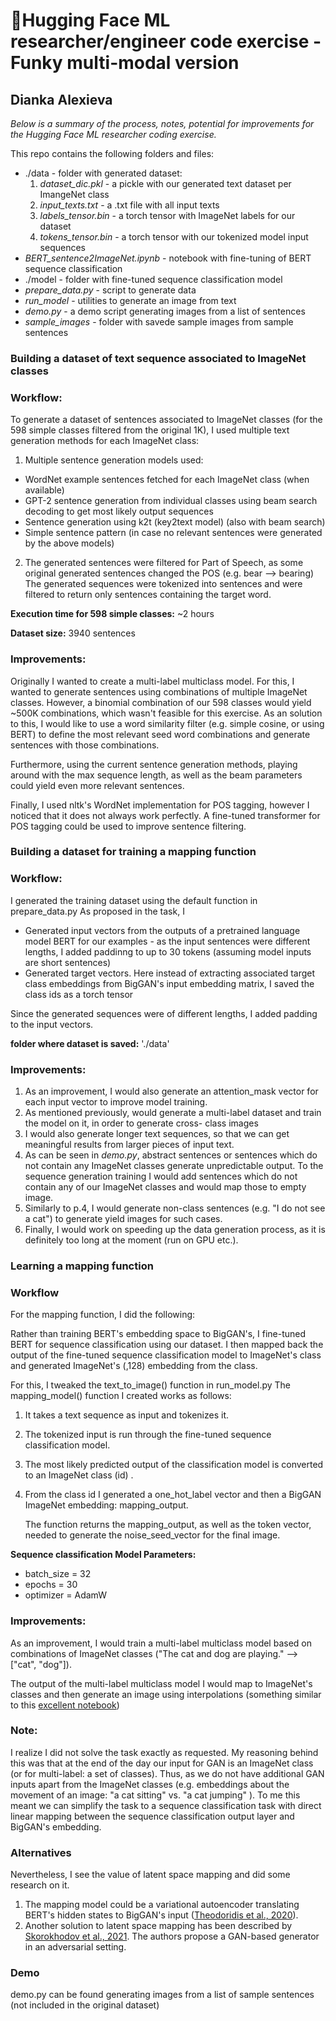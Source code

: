 # 🤗Hugging Face ML researcher/engineer code exercise - Funky multi-modal version
## Dianka Alexieva

*Below is a summary of the process, notes, potential for improvements for the Hugging Face ML researcher coding 
exercise.*

This repo contains the following folders and files:
- ./data - folder with generated dataset:
  1. *dataset_dic.pkl* - a pickle with our generated text dataset per ImangeNet class
  2. *input_texts.txt* - a .txt file with all input texts
  3. *labels_tensor.bin* - a torch tensor with ImageNet labels for our dataset
  4. *tokens_tensor.bin* - a torch tensor with our tokenized model input sequences
- *BERT_sentence2ImageNet.ipynb* - notebook with fine-tuning of BERT sequence classification
- ./model - folder with fine-tuned sequence classification model
- *prepare_data.py* - script to generate data
- *run_model* - utilities to generate an image from text
- *demo.py* - a demo script generating images from a list of sentences
- *sample_images* - folder with savede sample images from sample sentences


### Building a dataset of text sequence associated to ImageNet classes

### Workflow:
To generate a dataset of sentences associated to ImageNet classes (for the 598 simple classes filtered from the original 
1K), I used multiple text generation methods for each ImageNet class:

1. Multiple sentence generation models used:
- WordNet example sentences fetched for each ImageNet class (when available)
- GPT-2 sentence generation from individual classes using beam search decoding to get most likely output sequences
- Sentence generation using k2t (key2text model) (also with beam search)
- Simple sentence pattern (in case no relevant sentences were generated by the above models)
2. The generated sentences were filtered for Part of Speech, as some original generated sentences changed the POS 
   (e.g. bear --> bearing) 
The generated sequences were tokenized into sentences and were filtered to return only sentences containing the 
   target word.
    
**Execution time for 598 simple classes:** ~2 hours

**Dataset size:** 3940 sentences

### Improvements:
Originally I wanted to create a multi-label multiclass model. 
For this, I wanted to generate sentences using combinations of multiple ImageNet classes. 
However, a binomial combination of our 598 classes would yield ~500K combinations, which wasn't feasible for this 
exercise.
As an solution to this, I would like to use a word similarity filter (e.g. simple cosine, or using BERT) to define 
the most relevant seed word combinations and generate sentences with those combinations.

Furthermore, using the current sentence generation methods, playing around with the max sequence length, as well as the 
beam parameters could yield even more relevant sentences.

Finally, I used nltk's WordNet implementation for POS tagging, however I noticed that it does not always work perfectly.
A fine-tuned transformer for POS tagging could be used to improve sentence filtering.

### Building a dataset for training a mapping function

### Workflow:
I generated the training dataset using the default function in prepare_data.py
As proposed in the task, I 
- Generated input vectors from the outputs of a pretrained language model BERT for our examples - 
  as the input sentences were different lengths, I added paddinng to up to 30 tokens 
  (assuming model inputs are short sentences)
- Generated target vectors. Here instead of extracting associated target class embeddings from BigGAN's input embedding 
  matrix, I saved the class ids as a torch tensor

Since the generated sequences were of different lengths, I added padding to the input vectors.

**folder where dataset is saved:** './data'

### Improvements:

1. As an improvement, I would also generate an attention_mask vector for each input vector to improve model training.
2. As mentioned previously, would generate a multi-label dataset and train the model on it, in order to generate cross-
   class images
3. I would also generate longer text sequences, so that we can get meaningful results from larger pieces of input text. 
4. As can be seen in *demo.py*, abstract sentences or sentences which do not contain any ImageNet classes generate 
   unpredictable output. To the sequence generation training I would add sentences which do not contain any of our 
   ImageNet classes and would map those to empty image.
5. Similarly to p.4, I would generate non-class sentences (e.g. "I do not see a cat") to generate yield images for such 
   cases.
5. Finally, I would work on speeding up the data generation process, as it is definitely too long at the moment (run on
   GPU etc.).

### Learning a mapping function

### Workflow

For the mapping function, I did the following:

Rather than training BERT's embedding space to BigGAN's, I fine-tuned BERT for sequence classification using our 
dataset.
I then mapped back the output of the fine-tuned sequence classification model to ImageNet's class and 
generated ImageNet's (,128) embedding from the class.

For this, I tweaked the text_to_image() function in run_model.py
The mapping_model() function I created works as follows:
1. It takes a text sequence as input and tokenizes it.
2. The tokenized input is run through the fine-tuned sequence classification model.
3. The most likely predicted output of the classification model is converted to an ImageNet class (id) .
4. From the class id I generated a one_hot_label vector and then a BigGAN ImageNet embedding: mapping_output.

    The function returns the mapping_output, as well as the token vector, needed to generate the noise_seed_vector for 
   the final image.

**Sequence classification Model Parameters:**

- batch_size = 32
- epochs = 30
- optimizer = AdamW


### Improvements:
As an improvement, I would train a multi-label multiclass model based on combinations of ImageNet classes 
  ("The cat and dog are playing." --> ["cat", "dog"]). 
   
The output of the multi-label multiclass model I would map to ImageNet's classes and then generate an image using 
interpolations (something similar to this 
[excellent notebook](https://colab.research.google.com/drive/1MhfEAOBwhGu1A-F2NSVxGQrkJ4vk7w4V#scrollTo=dSAyfDfnVugs&forceEdit=true&offline=true&sandboxMode=true))

### Note: 
I realize I did not solve the task exactly as requested. My reasoning behind this was that at the end of the day our 
input for GAN is an ImageNet class (or for multi-label: a set of classes). Thus, as we do not have additional GAN 
inputs apart from the ImageNet classes (e.g. embeddings about the movement of an image:
"a cat sitting" vs. "a cat jumping" ). To me this meant we can simplify the task to a sequence classification task with 
direct linear mapping between the sequence classification output layer and BigGAN's embedding. 

### Alternatives

Nevertheless, I see the value of latent space mapping and did some research on it. 

1. The mapping model could be a variational autoencoder translating BERT's hidden states to BigGAN's input 
   ([Theodoridis et al., 2020](https://openaccess.thecvf.com/content_CVPRW_2020/papers/w56/Theodoridis_Cross-Modal_Variational_Alignment_of_Latent_Spaces_CVPRW_2020_paper.pdf)). 
2. Another solution to latent space mapping has been described by 
   [Skorokhodov et al., 2021](https://arxiv.org/abs/2104.06954). The authors propose a GAN-based generator in an 
   adversarial setting. 


### Demo

demo.py can be found generating images from a list of sample sentences (not included in the original dataset)


